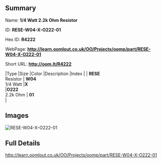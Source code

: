 

## Summary
 
Name: __1/4 Watt 2.2k Ohm Resistor__

ID: __RESE-W04-X-O222-01__

Hex ID: __R4222__

WebPage: __http://learn.oomlout.co.uk/OO/Projects/oomp/part/RESE-W04-X-O222-01__

Short URL: __http://oom.lt/R4222__


|Type   |Size   |Color   |Description   |Index   |
| __RESE__ <br>Resistor  | __W04__<br>1/4 Watt   |__X__<br>    |__O222__<br>2.2k Ohm    | __01__<br>  |


## Images
![RESE-W04-X-O222-01](http://oomlout.com/oomp-gen/parts/RESE-W04-X-O222-01/RESE-W04-X-O222-01_420.jpg)

## Full Details

 http://learn.oomlout.co.uk/OO/Projects/oomp/part/RESE-W04-X-O222-01

